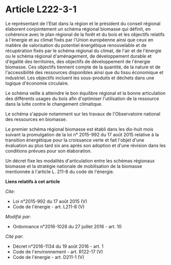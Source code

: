 # Article L222-3-1

Le représentant de l'Etat dans la région et le président du conseil régional élaborent conjointement un schéma régional
biomasse qui définit, en cohérence avec le plan régional de la forêt et du bois et les objectifs relatifs à l'énergie et au
climat fixés par l'Union européenne ainsi que ceux en matière de valorisation du potentiel énergétique renouvelable et de
récupération fixés par le schéma régional du climat, de l'air et de l'énergie ou le schéma régional d'aménagement, de
développement durable et d'égalité des territoires, des objectifs de développement de l'énergie biomasse. Ces objectifs
tiennent compte de la quantité, de la nature et de l'accessibilité des ressources disponibles ainsi que du tissu économique
et industriel. Les objectifs incluent les sous-produits et déchets dans une logique d'économie circulaire. 

Le schéma veille à atteindre le bon équilibre régional et la bonne articulation des différents usages du bois afin
d'optimiser l'utilisation de la ressource dans la lutte contre le changement climatique. 

Le schéma s'appuie notamment sur les travaux de l'Observatoire national des ressources en biomasse. 

Le premier schéma régional biomasse est établi dans les dix-huit mois suivant la promulgation de la loi n° 2015-992 du 17
août 2015 relative à la transition énergétique pour la croissance verte et fait l'objet d'une évaluation au plus tard six ans
après son adoption et d'une révision dans les conditions prévues pour son élaboration. 

Un décret fixe les modalités d'articulation entre les schémas régionaux biomasse et la stratégie nationale de mobilisation de
la biomasse mentionnée à l'article L. 211-8 du code de l'énergie.

**Liens relatifs à cet article**

_Cite_:

  - Loi n°2015-992 du 17 août 2015 (V)
  - Code de l'énergie - art. L211-8 (V)

_Modifié par_:

  - Ordonnance n°2016-1028 du 27 juillet 2016 - art. 10

_Cité par_:

  - Décret n°2016-1134 du 19 août 2016 - art. 1
  - Code de l'environnement - art. R122-17 (V)
  - Code de l'énergie - art. D211-1 (V)
